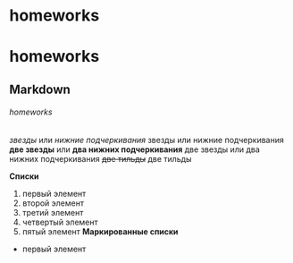 # homeworks
# homeworks
## Markdown
###### homeworks
*звезды* или _нижние подчеркивания_
звезды или нижние подчеркивания
**две звезды** или __два нижних подчеркивания__
две звезды или два нижних подчеркивания 
~~две тильды~~
две тильды

**Списки**
1. первый элемент
2. второй элемент
3. третий элемент
4. четвертый элемент
5. пятый элемент
**Маркированные списки**
+ первый элемент
